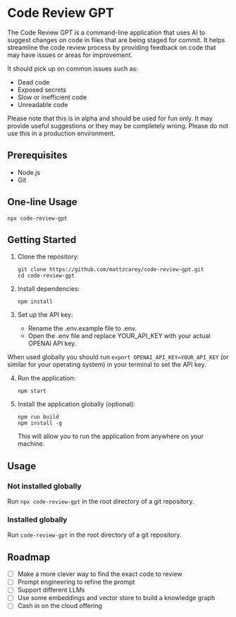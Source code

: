 # Code Review GPT

The Code Review GPT is a command-line application that uses AI to suggest changes on code in files that are being staged for commit. It helps streamline the code review process by providing feedback on code that may have issues or areas for improvement.

It should pick up on common issues such as:

- Dead code
- Exposed secrets
- Slow or inefficient code
- Unreadable code

Please note that this is in alpha and should be used for fun only. It may provide useful suggestions or they may be completely wrong. Please do not use this in a production environment.

## Prerequisites

- Node.js
- Git

## One-line Usage

```shell
npx code-review-gpt
```

## Getting Started

1. Clone the repository:

   ```shell
   git clone https://github.com/mattzcarey/code-review-gpt.git
   cd code-review-gpt
   ```

2. Install dependencies:

   ```shell
   npm install
   ```

3. Set up the API key:
   - Rename the .env.example file to .env.
   - Open the .env file and replace YOUR_API_KEY with your actual OPENAI API key.

When used globally you should run `export OPENAI_API_KEY=YOUR_API_KEY` (or similar for your operating system) in your terminal to set the API key.

4. Run the application:

   ```shell
   npm start
   ```

5. Install the application globally (optional):

   ```shell
   npm run build
   npm install -g
   ```

   This will allow you to run the application from anywhere on your machine.

## Usage

### Not installed globally

Run `npx code-review-gpt` in the root directory of a git repository.

### Installed globally

Run `code-review-gpt` in the root directory of a git repository.

## Roadmap

- [ ] Make a more clever way to find the exact code to review
- [ ] Prompt engineering to refine the prompt
- [ ] Support different LLMs
- [ ] Use some embeddings and vector store to build a knowledge graph
- [ ] Cash in on the cloud offering
